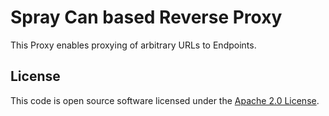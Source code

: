 # Spray Can based Reverse Proxy #

This Proxy enables proxying of arbitrary URLs to Endpoints.

## License ##

This code is open source software licensed under the [Apache 2.0 License]("http://www.apache.org/licenses/LICENSE-2.0.html").
